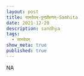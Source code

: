 ```yaml
---
layout: post
title: सामवेदम्-पुनर्प्रोक्षणम्-Samhita
date: 2021-12-20
description: sandhya
tags:
  - सामवेदम्
show_meta: true
published: true
---
```



NA
